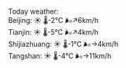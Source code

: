 Today weather:  
Beijing: ☀️   🌡️-2°C 🌬️↗6km/h  
Tianjin: ☀️   🌡️-5°C 🌬️↗4km/h  
Shijiazhuang: ☀️   🌡️-1°C 🌬️→4km/h  
Tangshan: ☀️   🌡️-4°C 🌬️→11km/h  

